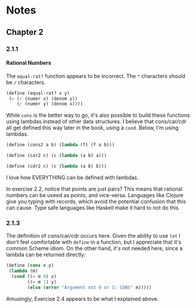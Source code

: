 # Notes
## Chapter 2
### 2.1.1
#### Rational Numbers
The `equal-rat?` function appears to be incorrect. The `*` characters should be `/` characters.

```scheme
(define (equal-rat? x y)
 (= (/ (numer x) (denom y))
    (/ (numer y) (denom x))))
```

While `cons` is the better way to go, it's also possible to build these functions using lambdas instead of other data structures. I believe that cons/car/cdr all get defined this way later in the book, using a `cond`. Below, I'm using lambdas.

```scheme
(define (cons2 a b) (lambda (f) (f a b)))

(define (car2 c) (c (lambda (a b) a)))

(define (cdr2 c) (c (lambda (a b) b)))
```

I love how EVERYTHING can be defined with lambdas.

In exercise 2.2, notice that points are just pairs? This means that rational numbers can be useed as points, and vice-versa. Languages like Clojure give you typing with records, which avoid the potential confusion that this can cause. Type safe languages like Haskell make it hard to not do this.

### 2.1.3
The definition of cons/car/cdr occurs here. Given the ability to use `let` I don't feel comfortable with `define` in a function, but I appreciate that it's common Scheme idiom. On the other hand, it's not needed here, since a lambda can be returned directly:

```scheme
(define (cons x y)
 (lambda (m)
  (cond ((= m 0) x)
        ((= m 1) y)
        (else (error "Argument not 0 or 1: CONS" m)))))
```

Amusingly, Exercise 2.4 appears to be what I explained above.

